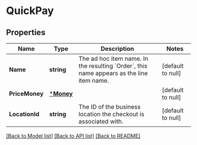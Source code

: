 # QuickPay

## Properties
Name | Type | Description | Notes
------------ | ------------- | ------------- | -------------
**Name** | **string** | The ad hoc item name. In the resulting &#x60;Order&#x60;, this name appears as the line item name. | [default to null]
**PriceMoney** | [***Money**](Money.md) |  | [default to null]
**LocationId** | **string** | The ID of the business location the checkout is associated with. | [default to null]

[[Back to Model list]](../README.md#documentation-for-models) [[Back to API list]](../README.md#documentation-for-api-endpoints) [[Back to README]](../README.md)

